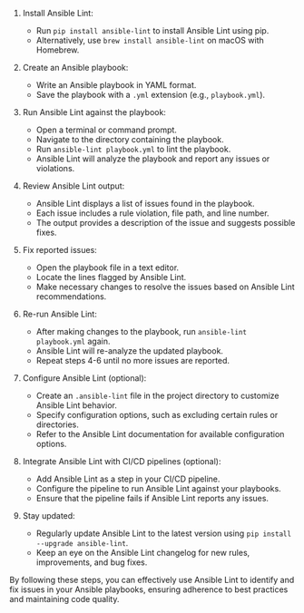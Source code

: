 1. Install Ansible Lint:
   - Run `pip install ansible-lint` to install Ansible Lint using pip.
   - Alternatively, use `brew install ansible-lint` on macOS with Homebrew.

2. Create an Ansible playbook:
   - Write an Ansible playbook in YAML format.
   - Save the playbook with a `.yml` extension (e.g., `playbook.yml`).

3. Run Ansible Lint against the playbook:
   - Open a terminal or command prompt.
   - Navigate to the directory containing the playbook.
   - Run `ansible-lint playbook.yml` to lint the playbook.
   - Ansible Lint will analyze the playbook and report any issues or violations.

4. Review Ansible Lint output:
   - Ansible Lint displays a list of issues found in the playbook.
   - Each issue includes a rule violation, file path, and line number.
   - The output provides a description of the issue and suggests possible fixes.

5. Fix reported issues:
   - Open the playbook file in a text editor.
   - Locate the lines flagged by Ansible Lint.
   - Make necessary changes to resolve the issues based on Ansible Lint recommendations.

6. Re-run Ansible Lint:
   - After making changes to the playbook, run `ansible-lint playbook.yml` again.
   - Ansible Lint will re-analyze the updated playbook.
   - Repeat steps 4-6 until no more issues are reported.

7. Configure Ansible Lint (optional):
   - Create an `.ansible-lint` file in the project directory to customize Ansible Lint behavior.
   - Specify configuration options, such as excluding certain rules or directories.
   - Refer to the Ansible Lint documentation for available configuration options.

8. Integrate Ansible Lint with CI/CD pipelines (optional):
   - Add Ansible Lint as a step in your CI/CD pipeline.
   - Configure the pipeline to run Ansible Lint against your playbooks.
   - Ensure that the pipeline fails if Ansible Lint reports any issues.

9. Stay updated:
   - Regularly update Ansible Lint to the latest version using `pip install --upgrade ansible-lint`.
   - Keep an eye on the Ansible Lint changelog for new rules, improvements, and bug fixes.

By following these steps, you can effectively use Ansible Lint to identify and fix issues in your Ansible playbooks, ensuring adherence to best practices and maintaining code quality.
